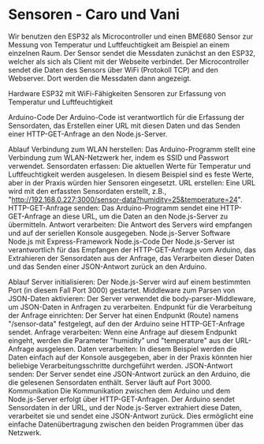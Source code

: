 # Sensoren - Caro und Vani

Wir benutzen den ESP32 als Microcontroller und einen BME680 Sensor zur Messung von Temperatur und Luftfeuchtigkeit am Beispiel an einem einzelnen Raum. Der Sensor sendet die Messdaten zunächst an den ESP32, welcher als sich als Client mit der Webseite verbindet. Der Microcontroller sendet die Daten des Sensors über WiFi (Protokoll TCP) and den Webserver. Dort werden die Messdaten dann angezeigt. 

Hardware
ESP32 mit WiFi-Fähigkeiten
Sensoren zur Erfassung von Temperatur und Luftfeuchtigkeit

Arduino-Code
Der Arduino-Code ist verantwortlich für die Erfassung der Sensordaten, das Erstellen einer URL mit diesen Daten und das Senden einer HTTP-GET-Anfrage an den Node.js-Server.

Ablauf
Verbindung zum WLAN herstellen: Das Arduino-Programm stellt eine Verbindung zum WLAN-Netzwerk her, indem es SSID und Passwort verwendet.
Sensordaten erfassen: Die aktuellen Werte für Temperatur und Luftfeuchtigkeit werden ausgelesen. In diesem Beispiel sind es feste Werte, aber in der Praxis würden hier Sensoren eingesetzt.
URL erstellen: Eine URL wird mit den erfassten Sensordaten erstellt, z.B., "http://192.168.0.227:3000/sensor-data?humidity=25&temperature=24".
HTTP-GET-Anfrage senden: Das Arduino-Programm sendet eine HTTP-GET-Anfrage an diese URL, um die Daten an den Node.js-Server zu übermitteln.
Antwort verarbeiten: Die Antwort des Servers wird empfangen und auf der seriellen Konsole ausgegeben.
Node.js-Server
Software
Node.js mit Express-Framework
Node.js-Code
Der Node.js-Server ist verantwortlich für das Empfangen der HTTP-GET-Anfrage vom Arduino, das Extrahieren der Sensordaten aus der Anfrage, das Verarbeiten dieser Daten und das Senden einer JSON-Antwort zurück an den Arduino.

Ablauf
Server initialisieren: Der Node.js-Server wird auf einem bestimmten Port (in diesem Fall Port 3000) gestartet.
Middleware zum Parsen von JSON-Daten aktivieren: Der Server verwendet die body-parser-Middleware, um JSON-Daten in Anfragen zu verarbeiten.
Endpunkt für die Verarbeitung der Anfrage einrichten: Der Server hat einen Endpunkt (Route) namens "/sensor-data" festgelegt, auf den der Arduino seine HTTP-GET-Anfrage sendet.
Anfrage verarbeiten: Wenn eine Anfrage auf diesem Endpunkt eingeht, werden die Parameter "humidity" und "temperature" aus der URL-Anfrage ausgelesen.
Daten verarbeiten: In diesem Beispiel werden die Daten einfach auf der Konsole ausgegeben, aber in der Praxis könnten hier beliebige Verarbeitungsschritte durchgeführt werden.
JSON-Antwort senden: Der Server sendet eine JSON-Antwort zurück an den Arduino, die die gelesenen Sensordaten enthält.
Server läuft auf Port 3000.
Kommunikation
Die Kommunikation zwischen dem Arduino und dem Node.js-Server erfolgt über HTTP-GET-Anfragen. Der Arduino sendet Sensordaten in der URL, und der Node.js-Server extrahiert diese Daten, verarbeitet sie und sendet eine JSON-Antwort zurück. Dies ermöglicht eine einfache Datenübertragung zwischen den beiden Programmen über das Netzwerk.



